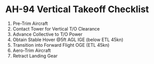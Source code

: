 # AH-94 Vertical Takeoff Checklist

1. Pre-Trim Aircraft
2. Contact Tower for Vertical T/O Clearance
3. Advance Collective to T/O Power
4. Obtain Stable Hover @5ft AGL IGE (below ETL 45kn)
5. Transition into Forward Flight OGE (ETL 45kn)
6. Aero-Trim Aircraft
7. Retract Landing Gear

<br>
